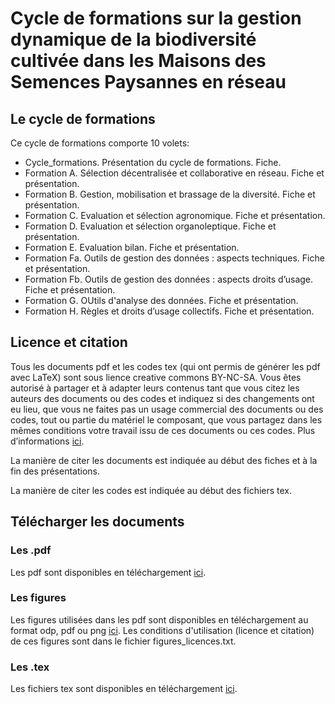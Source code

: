# Cycle de formations sur la gestion dynamique de la biodiversité cultivée dans les Maisons des Semences Paysannes en réseau

## Le cycle de formations
Ce cycle de formations comporte 10 volets:

- Cycle_formations. Présentation du cycle de formations. Fiche.
- Formation A. Sélection décentralisée et collaborative en réseau. Fiche et présentation.
- Formation B. Gestion, mobilisation et brassage de la diversité. Fiche et présentation.
- Formation C. Evaluation et sélection agronomique. Fiche et présentation.
- Formation D. Evaluation et sélection organoleptique. Fiche et présentation.
- Formation E. Evaluation bilan. Fiche et présentation.
- Formation Fa. Outils de gestion des données : aspects techniques. Fiche et présentation.
- Formation Fb. Outils de gestion des données : aspects droits d’usage. Fiche et présentation.
- Formation G. OUtils d'analyse des données. Fiche et présentation.
- Formation H. Règles et droits d’usage collectifs. Fiche et présentation.

## Licence et citation
Tous les documents pdf et les codes tex (qui ont permis de générer les pdf avec LaTeX) sont sous lience creative commons BY-NC-SA. 
Vous êtes autorisé à partager et à adapter leurs contenus tant que vous citez les auteurs des documents ou des codes et indiquez si des changements ont eu lieu, que vous ne faites pas un usage commercial des documents ou des codes, tout ou partie du matériel le composant, que vous partagez dans les mêmes conditions votre travail issu de ces documents ou ces codes. 
Plus d’informations [ici](http://creativecommons.org/licenses/by-nc-sa/4.0/deed.fr).

La manière de citer les documents est indiquée au début des fiches et à la fin des présentations.

La manière de citer les codes est indiquée au début des fichiers tex.

## Télécharger les documents
### Les .pdf
Les pdf sont disponibles en téléchargement [ici](afaire).


### Les figures
Les figures utilisées dans les pdf sont disponibles en téléchargement au format odp, pdf ou png [ici](afaire).
Les conditions d'utilisation (licence et citation) de ces figures sont dans le fichier figures_licences.txt.


### Les .tex
Les fichiers tex sont disponibles en téléchargement [ici](afaire).

